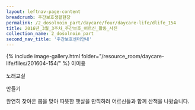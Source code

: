 ```yaml
--- 
layout: leftnav-page-content 
breadcrumb: 주간보호생활현장 
permalink: /2_dosolnoin_part/daycare/four/daycare-life/dlife_154
title: 2016년_3월_3주차_주간보호_어르신_활동_사진
collection_name: 2_dosolnoin_part
second_nav_title: '주간보호센터안내' 
---
```

{% include image-gallery.html folder="/resource_room/daycare-life/files/201604-154/" %}
이미용

노래교실

만들기

완연히 찾아온 봄을 맞아 따뜻한 햇살을 만끽하러 어르신들과 함께 산책을 나왔습니다.